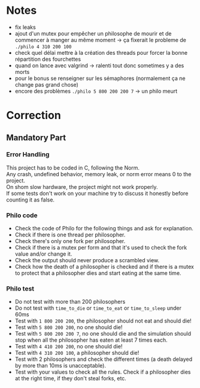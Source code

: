 # Notes
- fix leaks
- ajout d'un mutex pour empêcher un philosophe de mourir et de commencer à manger au même moment -> ça fixerait le probleme de `./philo 4 310 200 100`
- check quel délai mettre à la création des threads pour forcer la bonne répartition des fourchettes
- quand on lance avec valgrind -> ralenti tout donc sometimes y a des morts
- pour le bonus se renseigner sur les sémaphores (normalement ça ne change pas grand chose)
- encore des problèmes `./philo 5 800 200 200 7` -> un philo meurt

# Correction
## Mandatory Part
### Error Handling
This project has to be coded in C, following the Norm.<br/>
Any crash, undefined behavior, memory leak, or norm error means 0 to the project.<br/>
On shom slow hardware, the project might not work properly.<br/>
If some tests don't work on your machine try to discuss it honestly before counting it as false.

### Philo code
- Check the code of Philo for the following things and ask for explanation.
- Check if there is one thread per philosopher.
- Check there's only one fork per philosopher.
- Check if there is a mutex per form and that it's used to check the fork value and/or change it.
- Check the output should never produce a scrambled view.
- Check how the death of a philosopher is checked and if there is a mutex to protect that a philosopher dies and start eating at the same time.

### Philo test
- Do not test with more than 200 philosophers
- Do not test with `time_to_die` or `time_to_eat` or `time_to_sleep` under 60ms
- Test with `1 800 200 200`, the philosopher should not eat and should die!
- Test with `5 800 200 200`, no one should die!
- Test with `5 800 200 200 7`, no one should die and the simulation should stop when all the philosopher has eaten at least 7 times each.
- Test with `4 410 200 200`, no one should die!
- Test with `4 310 200 100`, a philosopher should die!
- Test with 2 philosophers and check the different times (a death delayed by more than 10ms is unacceptable).
- Test with your values to check all the rules. Check if a philosopher dies at the right time, if they don't steal forks, etc.